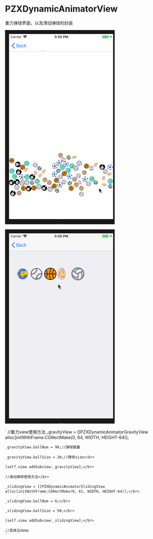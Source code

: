 # PZXDynamicAnimatorView
重力弹球界面，以及滑动弹球的封装

![image](https://github.com/PZXforXcode/PZXDynamicAnimatorView/blob/master/PZXDynamicAnimatorView/pzxgra.gif) 

![image](https://github.com/PZXforXcode/PZXDynamicAnimatorView/blob/master/PZXDynamicAnimatorView/pzxpz.gif) 

`  //重力view使用方法
    _gravityView = [[PZXDynamicAnimatorGravityView alloc]initWithFrame:CGRectMake(0, 64, WIDTH, HEIGHT-64)];

    _gravityView.ballNum = 99;//弹球数量

    _gravityView.ballSize = 20;//弹球size</br>

    [self.view addSubview:_gravityView];</br>

    //滑动弹球使用方法</br>

    _slidingView = [[PZXDynamicAnimatorSlidingView alloc]initWithFrame:CGRectMake(0, 61, WIDTH, HEIGHT-64)];</br>

    _slidingView.ballNum = 6;</br>

    _slidingView.ballSize = 50;</br>

    [self.view addSubview:_slidingView];</br>

    //具体见demo
    `
